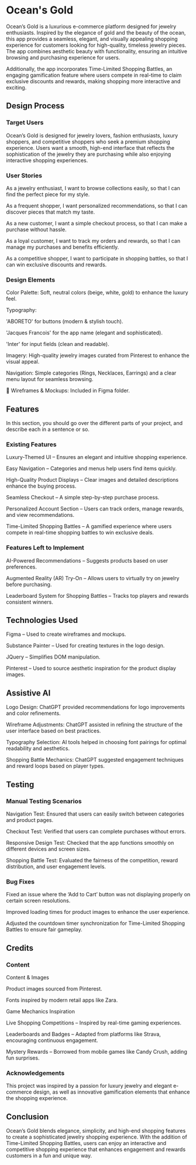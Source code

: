 # Ocean's Gold

Ocean’s Gold is a luxurious e-commerce platform designed for jewelry enthusiasts. Inspired by the elegance of gold and the beauty of the ocean, this app provides a seamless, elegant, and visually appealing shopping experience for customers looking for high-quality, timeless jewelry pieces. The app combines aesthetic beauty with functionality, ensuring an intuitive browsing and purchasing experience for users.

Additionally, the app incorporates Time-Limited Shopping Battles, an engaging gamification feature where users compete in real-time to claim exclusive discounts and rewards, making shopping more interactive and exciting.

 
## Design Process
 
### Target Users

Ocean’s Gold is designed for jewelry lovers, fashion enthusiasts, luxury shoppers, and competitive shoppers who seek a premium shopping experience. Users want a smooth, high-end interface that reflects the sophistication of the jewelry they are purchasing while also enjoying interactive shopping experiences.

### User Stories

As a jewelry enthusiast, I want to browse collections easily, so that I can find the perfect piece for my style.

As a frequent shopper, I want personalized recommendations, so that I can discover pieces that match my taste.

As a new customer, I want a simple checkout process, so that I can make a purchase without hassle.

As a loyal customer, I want to track my orders and rewards, so that I can manage my purchases and benefits efficiently.

As a competitive shopper, I want to participate in shopping battles, so that I can win exclusive discounts and rewards.

### Design Elements

Color Palette: Soft, neutral colors (beige, white, gold) to enhance the luxury feel.

Typography:

'ABORETO' for buttons (modern & stylish touch).

'Jacques Francois' for the app name (elegant and sophisticated).

'Inter' for input fields (clean and readable).

Imagery: High-quality jewelry images curated from Pinterest to enhance the visual appeal.

Navigation: Simple categories (Rings, Necklaces, Earrings) and a clear menu layout for seamless browsing.

📌 Wireframes & Mockups: Included in Figma folder.

## Features

In this section, you should go over the different parts of your project, and describe each in a sentence or so.
 
### Existing Features

Luxury-Themed UI – Ensures an elegant and intuitive shopping experience.

Easy Navigation – Categories and menus help users find items quickly.

High-Quality Product Displays – Clear images and detailed descriptions enhance the buying process.

Seamless Checkout – A simple step-by-step purchase process.

Personalized Account Section – Users can track orders, manage rewards, and view recommendations.

Time-Limited Shopping Battles – A gamified experience where users compete in real-time shopping battles to win exclusive deals.

### Features Left to Implement
AI-Powered Recommendations – Suggests products based on user preferences.

Augmented Reality (AR) Try-On – Allows users to virtually try on jewelry before purchasing.

Leaderboard System for Shopping Battles – Tracks top players and rewards consistent winners.


## Technologies Used

Figma – Used to create wireframes and mockups.

Substance Painter – Used for creating textures in the logo design.

JQuery – Simplifies DOM manipulation.

Pinterest – Used to source aesthetic inspiration for the product display images.

## Assistive AI

Logo Design: ChatGPT provided recommendations for logo improvements and color refinements.

Wireframe Adjustments: ChatGPT assisted in refining the structure of the user interface based on best practices.

Typography Selection: AI tools helped in choosing font pairings for optimal readability and aesthetics.

Shopping Battle Mechanics: ChatGPT suggested engagement techniques and reward loops based on player types.


## Testing

### Manual Testing Scenarios

Navigation Test: Ensured that users can easily switch between categories and product pages.

Checkout Test: Verified that users can complete purchases without errors.

Responsive Design Test: Checked that the app functions smoothly on different devices and screen sizes.

Shopping Battle Test: Evaluated the fairness of the competition, reward distribution, and user engagement levels.

### Bug Fixes

Fixed an issue where the ‘Add to Cart’ button was not displaying properly on certain screen resolutions.

Improved loading times for product images to enhance the user experience.

Adjusted the countdown timer synchronization for Time-Limited Shopping Battles to ensure fair gameplay.


## Credits

### Content
Content & Images

Product images sourced from Pinterest.

Fonts inspired by modern retail apps like Zara.

Game Mechanics Inspiration

Live Shopping Competitions – Inspired by real-time gaming experiences.

Leaderboards and Badges – Adapted from platforms like Strava, encouraging continuous engagement.

Mystery Rewards – Borrowed from mobile games like Candy Crush, adding fun surprises.

### Acknowledgements

This project was inspired by a passion for luxury jewelry and elegant e-commerce design, as well as innovative gamification elements that enhance the shopping experience.

## Conclusion

Ocean’s Gold blends elegance, simplicity, and high-end shopping features to create a sophisticated jewelry shopping experience. With the addition of Time-Limited Shopping Battles, users can enjoy an interactive and competitive shopping experience that enhances engagement and rewards customers in a fun and unique way.